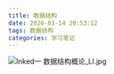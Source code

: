 ```yaml
---
title: 数据结构
date: 2020-03-14 20:53:12
tags: 数据结构
categories: 学习笔记
---
```


![Inked一  数据结构概论_LI.jpg](https://i.loli.net/2020/03/14/fcHSC1Wkl9OVsay.jpg)